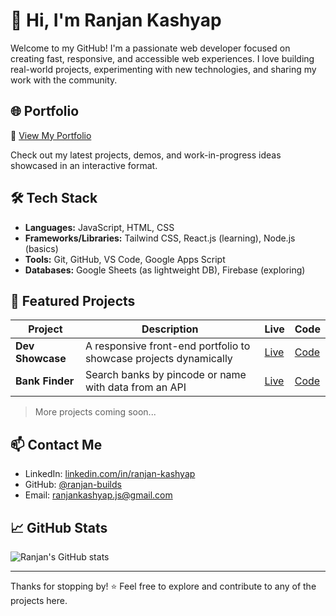 # 👋 Hi, I'm Ranjan Kashyap

Welcome to my GitHub! I'm a passionate web developer focused on creating fast, responsive, and accessible web experiences. I love building real-world projects, experimenting with new technologies, and sharing my work with the community.

## 🌐 Portfolio
🔗 [View My Portfolio](https://ranjan-builds.github.io/dev-showcase/)

Check out my latest projects, demos, and work-in-progress ideas showcased in an interactive format.

## 🛠️ Tech Stack

- **Languages:** JavaScript, HTML, CSS
- **Frameworks/Libraries:** Tailwind CSS, React.js (learning), Node.js (basics)
- **Tools:** Git, GitHub, VS Code, Google Apps Script
- **Databases:** Google Sheets (as lightweight DB), Firebase (exploring)

## 🚀 Featured Projects

| Project | Description | Live | Code |
|--------|-------------|------|------|
| **Dev Showcase** | A responsive front-end portfolio to showcase projects dynamically | [Live](https://ranjan-builds.github.io/dev-showcase/) | [Code](https://github.com/ranjan-builds/dev-showcase) |
| **Bank Finder** | Search banks by pincode or name with data from an API | [Live](https://ranjan-builds.github.io/bank-search/) | [Code](https://github.com/ranjan-builds/bank-search) |

> More projects coming soon...

## 📫 Contact Me

- LinkedIn: [linkedin.com/in/ranjan-kashyap](https://www.linkedin.com/in/ranjan-kashyap)
- GitHub: [@ranjan-builds](https://github.com/ranjan-builds)
- Email: ranjankashyap.js@gmail.com

## 📈 GitHub Stats

![Ranjan's GitHub stats](https://github-readme-stats.vercel.app/api?username=ranjan-builds&show_icons=true&theme=tokyonight)

---

Thanks for stopping by! ⭐ Feel free to explore and contribute to any of the projects here.
